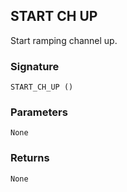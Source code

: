 ## START CH UP

Start ramping channel up.


### Signature

`START_CH_UP ()`


### Parameters

`None`


### Returns

`None`